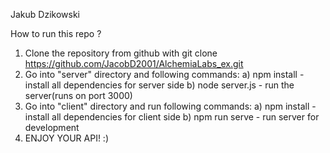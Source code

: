 Jakub Dzikowski

How to run this repo ?
1. Clone the repository from github with git clone https://github.com/JacobD2001/AlchemiaLabs_ex.git
2. Go into "server" directory and following commands:
   a) npm install - install all dependencies for server side
   b) node server.js - run the server(runs on port 3000)
3. Go into "client" directory and run following commands:
   a) npm install - install all dependencies for client side
   b) npm run serve - run server for development
4. ENJOY YOUR API! :) 
